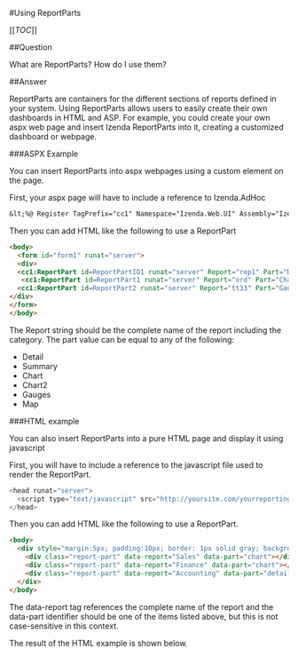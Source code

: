 #Using ReportParts

[[_TOC_]]

##Question

What are ReportParts? How do I use them?

##Answer

 ReportParts are containers for the different sections of reports defined in your system. Using ReportParts allows users to easily create their own dashboards in HTML and ASP. For example, you could create your own aspx web page and insert Izenda ReportParts into it, creating a customized dashboard or webpage. 

###ASPX Example

You can insert ReportParts into aspx webpages using a custom element on the page.

First, your aspx page will have to include a reference to Izenda.AdHoc

```asp
&lt;%@ Register TagPrefix="cc1" Namespace="Izenda.Web.UI" Assembly="Izenda.AdHoc" %&gt;
```

Then you can add HTML like the following to use a ReportPart

```html
<body> 
  <form id="form1" runat="server">  
  <div>  
  <cc1:ReportPart id=ReportPartID1 runat="server" Report="rep1" Part="Detail"/> 
   <cc1:ReportPart id=ReportPart1 runat="server" Report="ord" Part="Chart"/>  
  <cc1:ReportPart id=ReportPart2 runat="server" Report="tt33" Part="Gauges"/>  
</div>
</form>
</body>
```

The Report string should be the complete name of the report including the category. The part value can be equal to any of the following:

* Detail
* Summary
* Chart
* Chart2
* Gauges
* Map

###HTML example

You can also insert ReportParts into a pure HTML page and display it using javascript

First, you will have to include a reference to the javascript file used to render the ReportPart.

```javascript
<head runat="server">
  <script type="text/javascript" src="http://yoursite.com/yourreportingsite/rs.aspx?js=report-parts"></script>
</head>
```

Then you can add HTML like the following to use a ReportPart.

```html
<body>
  <div style="margin:5px; padding:10px; border: 1px solid gray; background-color: white;">
    <div class="report-part" data-report="Sales" data-part="chart"></div>
    <div class="report-part" data-report="Finance" data-part="chart"></div>
    <div class="report-part" data-report="Accounting" data-part="detail"></div>
  </div>
</body>
```

The data-report tag references the complete name of the report and the data-part identifier should be one of the items listed above, but this is not case-sensitive in this context.

The result of the HTML example is shown below.

![]()